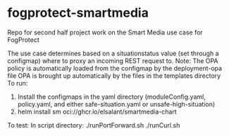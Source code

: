 # fogprotect-smartmedia
Repo for second half project work on the Smart Media use case for FogProtect

The use case determines based on a situationstatus value (set through a configmap) where to proxy an incoming REST request to.
Note:  The OPA policy is automatically loaded from the configmap by the deployment-opa file
       OPA is brought up automatically by the files in the templates directory
To run:
1. Install the configmaps in the yaml directory (moduleConfig.yaml, policy.yaml, and either safe-situation.yaml or unsafe-high-situation)
1. helm install sm oci://ghcr.io/elsalant/smartmedia-chart

To test:
In script directory:
./runPortForward.sh
./runCurl.sh

